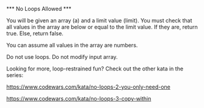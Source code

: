 *** No Loops Allowed ***

You will be given an array (a) and a limit value (limit). You must check that all values in the array are below or equal to the limit value. If they are, return true. Else, return false.

You can assume all values in the array are numbers.

Do not use loops. Do not modify input array.

Looking for more, loop-restrained fun? Check out the other kata in the series:

<a> https://www.codewars.com/kata/no-loops-2-you-only-need-one</a>

<a> https://www.codewars.com/kata/no-loops-3-copy-within</a>